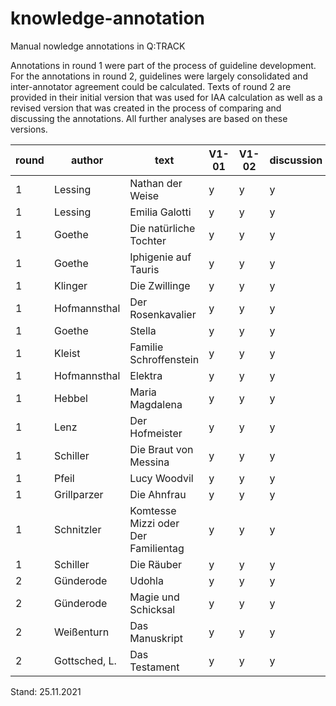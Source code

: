 # knowledge-annotation
Manual nowledge annotations in Q:TRACK

Annotations in round 1 were part of the process of guideline development. For the annotations in round 2, guidelines were largely consolidated and inter-annotator agreement could be calculated. Texts of round 2 are provided in their initial version that was used for IAA calculation as well as a revised version that was created in the process of comparing and discussing the annotations. All further analyses are based on these versions.

| round | author       | text                                | V1-01    | V1-02    | discussion | V2-01 | V2-02 |
|-------|--------------|-------------------------------------|----------|----------|------------|-------|-------|
|     1 | Lessing      | Nathan der Weise                    | y        | y        | y          |       |       |
|     1 | Lessing      | Emilia Galotti                      | y        | y        | y          |       |       |
|     1 | Goethe       | Die natürliche Tochter              | y        | y        | y          |       |       |
|     1 | Goethe       | Iphigenie auf Tauris                | y        | y        | y          |       |       |
|     1 | Klinger      | Die Zwillinge                       | y        | y        | y          |       |       |
|     1 | Hofmannsthal | Der Rosenkavalier                   | y        | y        | y          | y     | y     |
|     1 | Goethe       | Stella                              | y        | y        | y          | y     | y     |
|     1 | Kleist       | Familie Schroffenstein              | y        | y        | y          | y     | y     |
|     1 | Hofmannsthal | Elektra                             | y        | y        | y          | y     | y     |
|     1 | Hebbel       | Maria Magdalena                     | y        | y        | y          | y     | y     |
|     1 | Lenz         | Der Hofmeister                      | y        | y        | y          | y     | y     |
|     1 | Schiller     | Die Braut von Messina               | y        | y        | y          | y     | y     |
|     1 | Pfeil        | Lucy Woodvil                        | y        | y        | y          | y     | y     |
|     1 | Grillparzer  | Die Ahnfrau                         | y        | y        | y          | y     | y     |
|     1 | Schnitzler   | Komtesse Mizzi oder Der Familientag | y        | y        | y          | y     | y     |
|     1 | Schiller     | Die Räuber                          | y        | y        | y          | y     | y     |
|     2 | Günderode    | Udohla	                             | y        | y        | y          |       |       |
|     2 | Günderode    | Magie und Schicksal                 | y        | y        | y          |       |       |
|     2 | Weißenturn   | Das Manuskript                      | y        | y        | y          |       |       |
|     2 | Gottsched, L.| Das Testament                       | y        | y        | y          |       |       |

Stand: 25.11.2021

